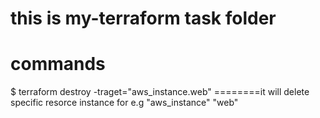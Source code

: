 # this is my-terraform task folder
# commands 

$ terraform destroy -traget="aws_instance.web"          ========it will delete specific resorce instance  for e.g  "aws_instance" "web"
